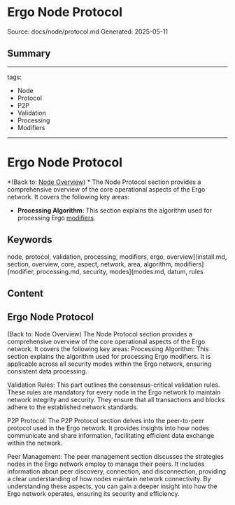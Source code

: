 # Ergo Node Protocol
Source: docs/node/protocol.md
Generated: 2025-05-11

## Summary
---
tags:
  - Node
  - Protocol
  - P2P
  - Validation
  - Processing
  - Modifiers
---

# Ergo Node Protocol

*(Back to: [Node Overview](install.md)) * The Node Protocol section provides a comprehensive overview of the core operational aspects of the Ergo network. It covers the following key areas:

- **Processing Algorithm**: This section explains the algorithm used for processing Ergo [modifiers](modifiers-processing.md).

## Keywords
node, protocol, validation, processing, modifiers, ergo, overview](install.md, section, overview, core, aspect, network, area, algorithm, modifiers](modifier, processing.md, security, modes](modes.md, datum, rules

## Content
## Ergo Node Protocol
(Back to: Node Overview)
The Node Protocol section provides a comprehensive overview of the core operational aspects of the Ergo network. It covers the following key areas:
Processing Algorithm: This section explains the algorithm used for processing Ergo modifiers. It is applicable across all security modes within the Ergo network, ensuring consistent data processing.


Validation Rules: This part outlines the consensus-critical validation rules. These rules are mandatory for every node in the Ergo network to maintain network integrity and security. They ensure that all transactions and blocks adhere to the established network standards.


P2P Protocol: The P2P Protocol section delves into the peer-to-peer protocol used in the Ergo network. It provides insights into how nodes communicate and share information, facilitating efficient data exchange within the network.


Peer Management: The peer management section discusses the strategies nodes in the Ergo network employ to manage their peers. It includes information about peer discovery, connection, and disconnection, providing a clear understanding of how nodes maintain network connectivity.
By understanding these aspects, you can gain a deeper insight into how the Ergo network operates, ensuring its security and efficiency.
